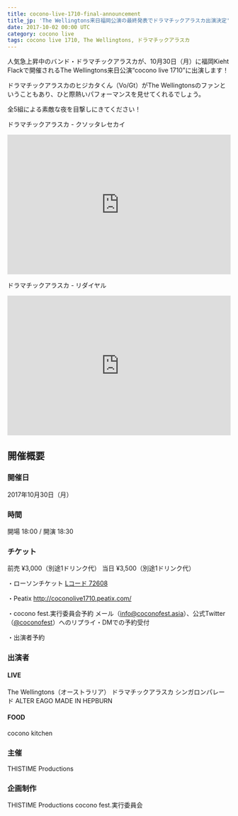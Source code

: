 ```yaml
---
title: cocono-live-1710-final-announcement
title_jp: 'The Wellingtons来日福岡公演の最終発表でドラマチックアラスカ出演決定'
date: 2017-10-02 00:00 UTC
category: cocono live
tags: cocono live 1710, The Wellingtons, ドラマチックアラスカ
---
```


人気急上昇中のバンド・ドラマチックアラスカが、10月30日（月）に福岡Kieht Flackで開催されるThe Wellingtons来日公演“cocono live 1710”に出演します！

ドラマチックアラスカのヒジカタくん（Vo/Gt）がThe Wellingtonsのファンということもあり、ひと際熱いパフォーマンスを見せてくれるでしょう。

全5組による素敵な夜を目撃しにきてください！

<p class="mb-50"></p>

ドラマチックアラスカ - クソッタレセカイ
<iframe width="100%" height="315" src="https://www.youtube.com/embed/9EVGsqJAa8g" frameborder="0" allowfullscreen></iframe>

ドラマチックアラスカ - リダイヤル
<iframe width="100%" height="315" src="https://www.youtube.com/embed/Z7rI6isjpHs" frameborder="0" allowfullscreen></iframe>

<p class="mb-50"></p>

## 開催概要

### 開催日

2017年10月30日（月）

### 時間

開場 18:00 / 開演 18:30

### チケット

前売 ¥3,000（別途1ドリンク代）
当日 ¥3,500（別途1ドリンク代）

・ローソンチケット
<a href="http://l-tike.com/search/?lcd=72608">Lコード 72608</a>

・Peatix
<a href="http://coconolive1710.peatix.com/">http://coconolive1710.peatix.com/</a>

・cocono fest.実行委員会予約
メール（<info@coconofest.asia>）、公式Twitter（[@coconofest](https://twitter.com/coconofest)）へのリプライ・DMでの予約受付

・出演者予約

### 出演者

#### LIVE

The Wellingtons（オーストラリア）
ドラマチックアラスカ
シンガロンパレード
ALTER EAGO
MADE IN HEPBURN

#### FOOD

cocono kitchen

### 主催

THISTIME Productions

### 企画制作

THISTIME Productions
cocono fest.実行委員会
